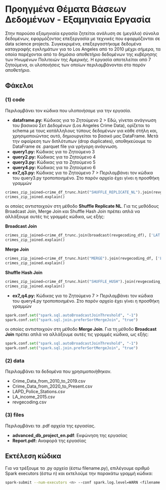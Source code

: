 # Προηγμένα Θέματα Βάσεων Δεδομένων - Εξαμηνιαία Εργασία
Στην παρούσα εξαμηνιαία εργασία ζητείται ανάλυση σε (μεγάλα) σύνολα δεδομένων, εφαρμόζοντας επεξεργασία με τεχνικές που εφαρμόζονται σε data science projects. Συγκεκριμένα, επεξεργαστήκαμε δεδομένα καταγραφής εγκλημάτων για το Los Angeles από το 2010 μέχρι σήμερα, τα οποία παρέχονται από το δημόσιο αποθετήριο δεδομένων της κυβέρησης των Ηνωμένων Πολιτειών της Αμερικής. Η εργασία αποτελείται από 7 ζητούμενα, οι υλοποιήσεις των οποίων περιλαμβάνονται στο παρόν αποθετήριο.

## Φάκελοι

### (1) code 
Περιλαμβάνει τον κώδικα που υλοποιήσαμε για την εργασία. 
- **dataframe.py:** Κώδικας για το Ζητούμενο 2 > Εδώ, γίνεται ανάγνωση του βασικού Σετ Δεδομένων (Los Angeles Crime Data), ορίζεται το schema με τους κατάλληλους τύπους δεδομένων για κάθε στήλη και, χρησιμοποιώντας αυτό, δημιουργείται το βασικό μας DataFrame. Μετά την αφαίρεση των διπλότυπων (drop duplicates), αποθηκεύουμε το DataFrame σε .parquet file για γρήγορη ανάγνωση.
- **query1.py:** Κώδικας για το Ζητούμενο 3
- **query2.py:** Κώδικας για το Ζητούμενο 4
- **query3.py:** Κώδικας για το Ζητούμενο 5
- **query4.py:** Κώδικας για το Ζητούμενο 6
- **ex7_q3.py:** Κώδικας για το Ζητούμενο 7 > Περιλαμβάνει τον κώδικα του query3.py τροποποιημένο. Στο παρόν αρχείο έχει γίνει η προσθήκη γραμμών
```python
crimes_zip_joined=crime_df_trunc.hint("SHUFFLE_REPLICATE_NL").join(revgecoding_df, ['LAT', 'LON'], 'inner')
crimes_zip_joined.explain()
```
οι οποίες αντιστοιχούν στη μέθοδο **Shuffle Replicate NL**. Για τις μεθόδους Broadcast Join, Merge Join και Shuffle Hash Join πρέπει απλά να αλλάξουμε αυτές τις γραμμές κώδικα, ως εξής:

**Broadcast Join**
```python
crimes_zip_joined=crime_df_trunc.join(broadcast(revgecoding_df), ['LAT','LON'], 'inner')
crimes_zip_joined.explain()
```
**Merge Join**
```python
crimes_zip_joined=crime_df_trunc.hint("MERGE").join(revgecoding_df, ['LAT','LON'], 'inner')
crimes_zip_joined.explain()
```
**Shuffle Hash Join**
```python
crimes_zip_joined=crime_df_trunc.hint("SHUFFLE_HUSH").join(revgecoding_df,['LAT','LON'], 'inner')
crimes_zip_joined.explain()
```

- **ex7_q4.py:** Κώδικας για το Ζητούμενο 7 > Περιλαμβάνει τον κώδικα του query4.py τροποποιημένο. Στο παρόν αρχείο έχει γίνει η προσθήκη γραμμών
```python
spark.conf.set("spark.sql.autoBroadcastJoinThreshold", "-1")
spark.conf.set("spark.sql.join.preferSortMergeJoin", "true")
```
οι οποίες αντιστοιχούν στη μέθοδο **Merge Join**. Για τη μέθοδο **Broadcast Join** πρέπει απλά να αλλάξουμε αυτές τις γραμμές κώδικα, ως εξής:
```python
spark.conf.set("spark.sql.autoBroadcastJoinThreshold", "-1")
spark.conf.set("spark.sql.join.preferSortMergeJoin", "true")
```

### (2) data
Περιλαμβάνει τα δεδομένα που χρησιμοποιήθηκαν.
- Crime_Data_from_2010_to_2019.csv
- Crime_Data_from_2020_to_Present.csv
- LAPD_Police_Stations.csv
- LA_income_2015.csv
- revgecoding.csv

### (3) files 
Περιλαμβάνει τα .pdf αρχεία της εργασίας.
- **advanced_db_project_en.pdf**: Εκφώνηση της εργασίας
- **Report.pdf:** Αναφορά της εργασίας

## Εκτέλεση κώδικα
Για να τρέξουμε τα .py αρχεία (έστω filename.py), επιλέγουμε αριθμό Spark executors (έστω n) και εκτελούμε την παρακάτω γραμμή κώδικα:
```bash
spark-submit --num-executors <n> --conf spark.log.level=WARN <filename.py>
```
